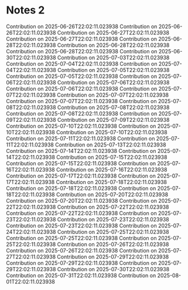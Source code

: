 # Notes 2
Contribution on 2025-06-26T22:02:11.023938
Contribution on 2025-06-26T22:02:11.023938
Contribution on 2025-06-27T22:02:11.023938
Contribution on 2025-06-27T22:02:11.023938
Contribution on 2025-06-28T22:02:11.023938
Contribution on 2025-06-28T22:02:11.023938
Contribution on 2025-06-28T22:02:11.023938
Contribution on 2025-06-30T22:02:11.023938
Contribution on 2025-07-03T22:02:11.023938
Contribution on 2025-07-04T22:02:11.023938
Contribution on 2025-07-04T22:02:11.023938
Contribution on 2025-07-05T22:02:11.023938
Contribution on 2025-07-05T22:02:11.023938
Contribution on 2025-07-06T22:02:11.023938
Contribution on 2025-07-06T22:02:11.023938
Contribution on 2025-07-06T22:02:11.023938
Contribution on 2025-07-07T22:02:11.023938
Contribution on 2025-07-07T22:02:11.023938
Contribution on 2025-07-07T22:02:11.023938
Contribution on 2025-07-08T22:02:11.023938
Contribution on 2025-07-08T22:02:11.023938
Contribution on 2025-07-08T22:02:11.023938
Contribution on 2025-07-09T22:02:11.023938
Contribution on 2025-07-09T22:02:11.023938
Contribution on 2025-07-10T22:02:11.023938
Contribution on 2025-07-10T22:02:11.023938
Contribution on 2025-07-10T22:02:11.023938
Contribution on 2025-07-11T22:02:11.023938
Contribution on 2025-07-11T22:02:11.023938
Contribution on 2025-07-13T22:02:11.023938
Contribution on 2025-07-14T22:02:11.023938
Contribution on 2025-07-14T22:02:11.023938
Contribution on 2025-07-15T22:02:11.023938
Contribution on 2025-07-15T22:02:11.023938
Contribution on 2025-07-16T22:02:11.023938
Contribution on 2025-07-16T22:02:11.023938
Contribution on 2025-07-17T22:02:11.023938
Contribution on 2025-07-17T22:02:11.023938
Contribution on 2025-07-18T22:02:11.023938
Contribution on 2025-07-18T22:02:11.023938
Contribution on 2025-07-18T22:02:11.023938
Contribution on 2025-07-20T22:02:11.023938
Contribution on 2025-07-20T22:02:11.023938
Contribution on 2025-07-22T22:02:11.023938
Contribution on 2025-07-22T22:02:11.023938
Contribution on 2025-07-22T22:02:11.023938
Contribution on 2025-07-23T22:02:11.023938
Contribution on 2025-07-23T22:02:11.023938
Contribution on 2025-07-23T22:02:11.023938
Contribution on 2025-07-24T22:02:11.023938
Contribution on 2025-07-25T22:02:11.023938
Contribution on 2025-07-25T22:02:11.023938
Contribution on 2025-07-25T22:02:11.023938
Contribution on 2025-07-26T22:02:11.023938
Contribution on 2025-07-26T22:02:11.023938
Contribution on 2025-07-27T22:02:11.023938
Contribution on 2025-07-29T22:02:11.023938
Contribution on 2025-07-29T22:02:11.023938
Contribution on 2025-07-29T22:02:11.023938
Contribution on 2025-07-30T22:02:11.023938
Contribution on 2025-07-31T22:02:11.023938
Contribution on 2025-08-01T22:02:11.023938
